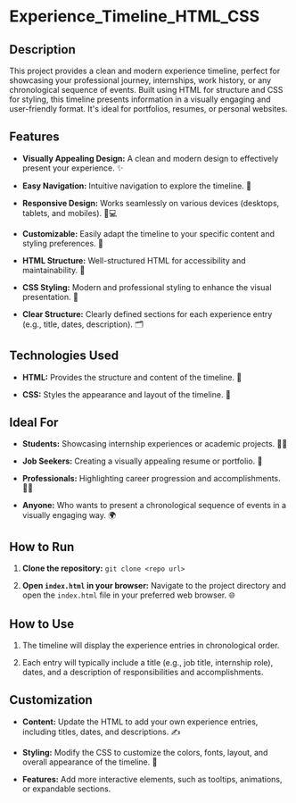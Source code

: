 # Experience_Timeline_HTML_CSS

## Description

This project provides a clean and modern experience timeline, perfect for showcasing your professional journey, internships, work history, or any chronological sequence of events. Built using HTML for structure and CSS for styling, this timeline presents information in a visually engaging and user-friendly format. It's ideal for portfolios, resumes, or personal websites.

## Features

* **Visually Appealing Design:**  A clean and modern design to effectively present your experience. ✨

* **Easy Navigation:**  Intuitive navigation to explore the timeline. 🧭

* **Responsive Design:**  Works seamlessly on various devices (desktops, tablets, and mobiles). 📱💻

* **Customizable:**  Easily adapt the timeline to your specific content and styling preferences. 🎨

* **HTML Structure:**  Well-structured HTML for accessibility and maintainability. 🧱

* **CSS Styling:**  Modern and professional styling to enhance the visual presentation. 💅

* **Clear Structure:**  Clearly defined sections for each experience entry (e.g., title, dates, description).  🗂️

## Technologies Used

* **HTML:**  Provides the structure and content of the timeline. 🧱

* **CSS:**  Styles the appearance and layout of the timeline. 💅

## Ideal For

* **Students:**  Showcasing internship experiences or academic projects. 🧑‍🎓

* **Job Seekers:**  Creating a visually appealing resume or portfolio. 💼

* **Professionals:**  Highlighting career progression and accomplishments. 👩‍💼

* **Anyone:** Who wants to present a chronological sequence of events in a visually engaging way. 🌍

## How to Run

1. **Clone the repository:** `git clone <repo url>`

2. **Open `index.html` in your browser:** Navigate to the project directory and open the `index.html` file in your preferred web browser. 🌐

## How to Use

1. The timeline will display the experience entries in chronological order.

2. Each entry will typically include a title (e.g., job title, internship role), dates, and a description of responsibilities and accomplishments.

## Customization

* **Content:**  Update the HTML to add your own experience entries, including titles, dates, and descriptions. ✍️

* **Styling:**  Modify the CSS to customize the colors, fonts, layout, and overall appearance of the timeline. 🎨

* **Features:** Add more interactive elements, such as tooltips, animations, or expandable sections.
